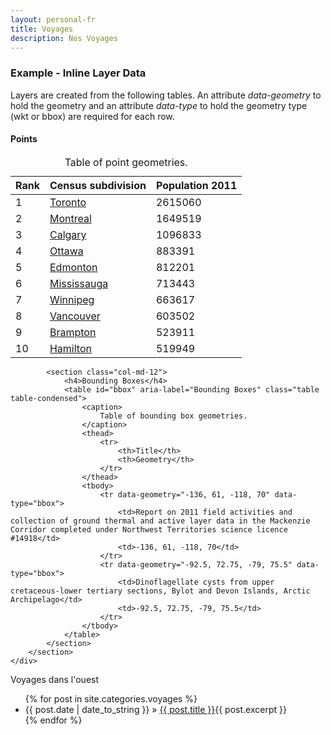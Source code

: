 ```yaml
---  
layout: personal-fr  
title: Voyages 
description: Nos Voyages  
---  
```


<div id="mygeomap" class="wb-geomap static">
  <div class="row">
    <div class="col-md-9">
      <div class="wb-geomap-map">
      </div>
  </div>
<div class="row">
		<section>
			<div class="wb-geomap-layers col-md-12">
				<h3>Example - Inline Layer Data</h3>
				<p>Layers are created from the following tables. An attribute <em>data-geometry</em> to hold the geometry and an attribute <em>data-type</em> to hold the geometry type (wkt or bbox) are required for each row.</p>
				<section>
					<h4>Points</h4>
					<table id="cities" aria-label="Points" class="table wb-tables">
						<caption>
							Table of point geometries.
						</caption>
						<thead>
							<tr>
								<th>Rank</th>
								<th>Census subdivision</th>
								<th>Population 2011</th>
							</tr>
						</thead>
						<tbody>
							<tr data-geometry="POINT (-79.3847, 43.6476)" data-type="wkt">
								<td>1</td>
								<td><a href="http://www.wikipedia.org/wiki/Toronto" title="Toronto">Toronto</a></td>
								<td>2615060</td>
							</tr>
							<tr data-geometry="POINT (-73.56123, 45.52927)" data-type="wkt">
								<td>2</td>
								<td><a href="http://www.wikipedia.org/wiki/Montreal" title="Montreal">Montreal</a></td>
								<td>1649519</td>
							</tr>
							<tr data-geometry="POINT (-114.05879, 51.04668)" data-type="wkt">
								<td>3</td>
								<td><a href="http://www.wikipedia.org/wiki/Calgary" title="Calgary">Calgary</a></td>
								<td>1096833</td>
							</tr>
							<tr data-geometry="POINT (-75.68937, 45.41072)" data-type="wkt">
								<td>4</td>
								<td><a href="http://www.wikipedia.org/wiki/Ottawa" title="Ottawa">Ottawa</a></td>
								<td>883391</td>
							</tr>
							<tr data-geometry="POINT (-113.49590, 53.53398)" data-type="wkt">
								<td>5</td>
								<td><a href="http://www.wikipedia.org/wiki/Edmonton" title="Edmonton">Edmonton</a></td>
								<td>812201</td>
							</tr>
							<tr data-geometry="POINT (-79.65, 43.60)" data-type="wkt">
								<td>6</td>
								<td><a href="http://www.wikipedia.org/wiki/Mississauga" title="Mississauga">Mississauga</a></td>
								<td>713443</td>
							</tr>
							<tr data-geometry="POINT (-97.14352, 49.89375)" data-type="wkt">
								<td>7</td>
								<td><a href="http://www.wikipedia.org/wiki/Winnipeg" title="Winnipeg">Winnipeg</a></td>
								<td>663617</td>
							</tr>
							<tr data-geometry="POINT (-123.10091, 49.26428)" data-type="wkt">
								<td>8</td>
								<td><a href="http://www.wikipedia.org/wiki/Vancouver" title="Vancouver">Vancouver</a></td>
								<td>603502</td>
							</tr>
							<tr data-geometry="POINT (-79.76181, 43.68686)" data-type="wkt">
								<td>9</td>
								<td><a href="http://www.wikipedia.org/wiki/Brampton" title="Brampton">Brampton</a></td>
								<td>523911</td>
							</tr>
							<tr data-geometry="POINT (-79.86788, 43.25717)" data-type="wkt">
								<td>10</td>
								<td><a href="http://www.wikipedia.org/wiki/Hamilton,_Ontario" title="Hamilton, Ontario">Hamilton</a></td>
								<td>519949</td>
							</tr>
						</tbody>
					</table>
				</section>
			</div>

			<section class="col-md-12">
				<h4>Bounding Boxes</h4>
				<table id="bbox" aria-label="Bounding Boxes" class="table table-condensed">
					<caption>
						Table of bounding box geometries.
					</caption>
					<thead>
						<tr>
							<th>Title</th>
							<th>Geometry</th>
						</tr>
					</thead>
					<tbody>
						<tr data-geometry="-136, 61, -118, 70" data-type="bbox">
							<td>Report on 2011 field activities and collection of ground thermal and active layer data in the Mackenzie Corridor completed under Northwest Territories science licence #14918</td>
							<td>-136, 61, -118, 70</td>
						</tr>
						<tr data-geometry="-92.5, 72.75, -79, 75.5" data-type="bbox">
							<td>Dinoflagellate cysts from upper cretaceous-lower tertiary sections, Bylot and Devon Islands, Arctic Archipelago</td>
							<td>-92.5, 72.75, -79, 75.5</td>
						</tr>
					</tbody>
				</table>
			</section>
		</section>
	</div>
</div>


 Voyages dans l'ouest
 <ul class="posts">
   {% for post in site.categories.voyages %}
     <li><span>{{ post.date | date_to_string }}</span> » <a href="{{ post.url }}" title="{{ post.title }}">{{ post.title }}</a>{{ post.excerpt }}</li>
   {% endfor %}
 </ul>

